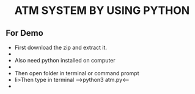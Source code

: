 <h1 ALIGN="CENTER">ATM SYSTEM BY USING PYTHON</h1>
<h2>For Demo</h2>
<ul>
  <li>First download the zip and extract it.<li>
  <li>Also need python installed on computer<li>
  <li>Then open folder in terminal or command prompt<li>
  li>Then type in terminal -->python3 atm.py<--<li>  
<ul>
